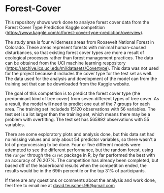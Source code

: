 # Forest-Cover

This repository shows work done to analyze forest cover data from the Forest Cover Type Prediction Kaggle competition (https://www.kaggle.com/c/forest-cover-type-prediction/overview). 

The study area is four wilderness areas from Roosevelt National Forest in Colorado.  These areas represent forests with minimal human-caused disturbances, so that existing forest cover types are more a result of ecological processes rather than forest management practices. The data can be obtained from the UCI machine learning respository (https://archive.ics.uci.edu/ml/datasets/Covertype). This data was not used for the project because it includes the cover type for the test set as well. The data used for the analysis and development of the model can from the training set that can be downloaded from the Kaggle website. 

The goal of this competition is to predict the forest cover type (the predominant kind of tree cover) from seven different types of tree cover. As a result, the model will need to predict one out of the 7 groups for each area. The training set includeds 15120 observations with 56 variables. The test set is a lot larger than the training set, which means there may be a problem with overfitting. The test set has 565892 observations with 55 variables.

There are some exploratory plots and analysis done, but this data set had no missing values and only about 54 predictor variables, so there wasn't a lot of preprocessing to be done. Four or five different models were attempted to see the different performance, but the random forest, using the `ranger` through the `caret` package in R, by far performed the best with an accuracy of 76.207%. The competition has already been completed, but based off of the leaderboard results when the competition ended, the results would be in the 69th percentile or the top 31% of participants. 

If there are any questions or comments about the analysis and work done, feel free to email me at david.teuscher.96@gmail.com

